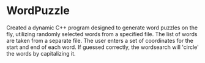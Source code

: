 # WordPuzzle
Created a dynamic C++ program designed to generate word puzzles on the fly, utilizing randomly selected words from a specified file. The list of words are taken from a separate file. The user enters a set of coordinates for the start and end of each word. If guessed correctly, the wordsearch will 'circle' the words by capitalizing it.
